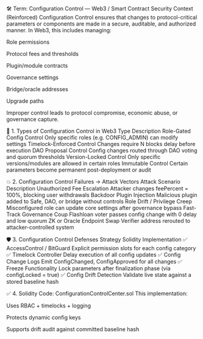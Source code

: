 🛠️ Term: Configuration Control — Web3 / Smart Contract Security Context (Reinforced)
Configuration Control ensures that changes to protocol-critical parameters or components are made in a secure, auditable, and authorized manner. In Web3, this includes managing:

Role permissions

Protocol fees and thresholds

Plugin/module contracts

Governance settings

Bridge/oracle addresses

Upgrade paths

Improper control leads to protocol compromise, economic abuse, or governance capture.

📘 1. Types of Configuration Control in Web3
Type	Description
Role-Gated Config Control	Only specific roles (e.g. CONFIG_ADMIN) can modify settings
Timelock-Enforced Control	Changes require N blocks delay before execution
DAO Proposal Control	Config changes routed through DAO voting and quorum thresholds
Version-Locked Control	Only specific versions/modules are allowed in certain roles
Immutable Control	Certain parameters become permanent post-deployment or audit

💥 2. Configuration Control Failures → Attack Vectors
Attack Scenario	Description
Unauthorized Fee Escalation	Attacker changes feePercent = 100%, blocking user withdrawals
Backdoor Plugin Injection	Malicious plugin added to Safe, DAO, or bridge without controls
Role Drift / Privilege Creep	Misconfigured role can update core settings after governance bypass
Fast-Track Governance Coup	Flashloan voter passes config change with 0 delay and low quorum
ZK or Oracle Endpoint Swap	Verifier address rerouted to attacker-controlled system

🛡️ 3. Configuration Control Defenses
Strategy	Solidity Implementation
✅ AccessControl / BitGuard	Explicit permission slots for each config category
✅ Timelock Controller	Delay execution of all config updates
✅ Config Change Logs	Emit ConfigChanged, ConfigApproved for all changes
✅ Freeze Functionality	Lock parameters after finalization phase (via configLocked = true)
✅ Config Drift Detection	Validate live state against a stored baseline hash

✅ 4. Solidity Code: ConfigurationControlCenter.sol
This implementation:

Uses RBAC + timelocks + logging

Protects dynamic config keys

Supports drift audit against committed baseline hash